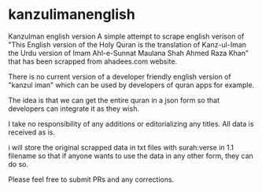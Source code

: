 # kanzulimanenglish
Kanzulman english version 
A simple attempt to scrape english verison of "This English version of the Holy Quran is the translation of Kanz-ul-Iman the Urdu version of Imam Ahl-e-Sunnat Maulana Shah Ahmed Raza Khan" 
that has been scrapped from ahadees.com website.

There is no current version of a developer friendly english version of "kanzul iman" which can be used by developers of quran apps for example.

The idea is that we can get the entire quran in a json form so that developers can  integrate it as they wish.


I take no responsibility of any additions or editorializing any titles. All data is received as is.

i will store the original scrapped data in txt files with surah:verse in 1.1 filename so that if anyone wants to use the data in any other form, they can do so. 

Please feel free to submit PRs and any corrections.
